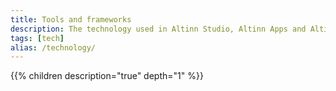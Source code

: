 ```yaml
---
title: Tools and frameworks
description: The technology used in Altinn Studio, Altinn Apps and Altinn Platform.
tags: [tech]
alias: /technology/
---
```



{{% children description="true" depth="1" %}}
